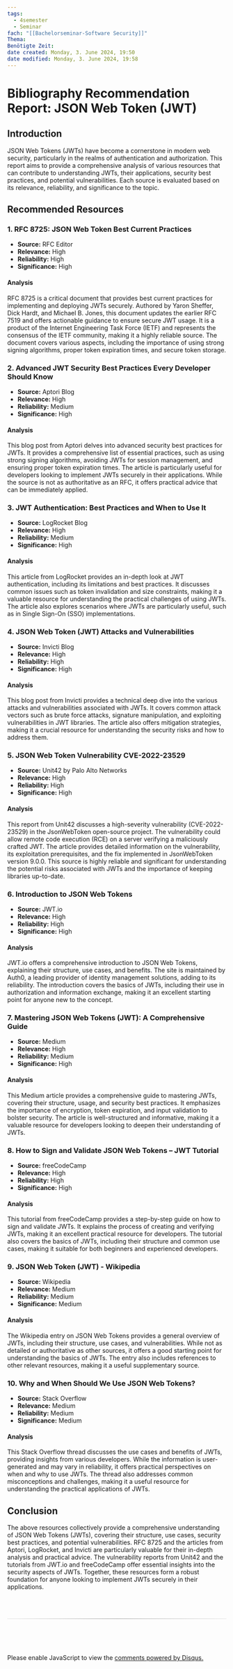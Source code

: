 ```yaml
---
tags:
  - 4semester
  - Seminar
fach: "[[Bachelorseminar-Software Security]]"
Thema:
Benötigte Zeit:
date created: Monday, 3. June 2024, 19:50
date modified: Monday, 3. June 2024, 19:58
---
```


# Bibliography Recommendation Report: JSON Web Token (JWT)

## Introduction

JSON Web Tokens (JWTs) have become a cornerstone in modern web security, particularly in the realms of authentication and authorization. This report aims to provide a comprehensive analysis of various resources that can contribute to understanding JWTs, their applications, security best practices, and potential vulnerabilities. Each source is evaluated based on its relevance, reliability, and significance to the topic.

## Recommended Resources

### 1. RFC 8725: JSON Web Token Best Current Practices

- **Source:** RFC Editor
- **Relevance:** High
- **Reliability:** High
- **Significance:** High

#### Analysis

RFC 8725 is a critical document that provides best current practices for implementing and deploying JWTs securely. Authored by Yaron Sheffer, Dick Hardt, and Michael B. Jones, this document updates the earlier RFC 7519 and offers actionable guidance to ensure secure JWT usage. It is a product of the Internet Engineering Task Force (IETF) and represents the consensus of the IETF community, making it a highly reliable source. The document covers various aspects, including the importance of using strong signing algorithms, proper token expiration times, and secure token storage.

### 2. Advanced JWT Security Best Practices Every Developer Should Know

- **Source:** Aptori Blog
- **Relevance:** High
- **Reliability:** Medium
- **Significance:** High

#### Analysis

This blog post from Aptori delves into advanced security best practices for JWTs. It provides a comprehensive list of essential practices, such as using strong signing algorithms, avoiding JWTs for session management, and ensuring proper token expiration times. The article is particularly useful for developers looking to implement JWTs securely in their applications. While the source is not as authoritative as an RFC, it offers practical advice that can be immediately applied.

### 3. JWT Authentication: Best Practices and When to Use It

- **Source:** LogRocket Blog
- **Relevance:** High
- **Reliability:** Medium
- **Significance:** High

#### Analysis

This article from LogRocket provides an in-depth look at JWT authentication, including its limitations and best practices. It discusses common issues such as token invalidation and size constraints, making it a valuable resource for understanding the practical challenges of using JWTs. The article also explores scenarios where JWTs are particularly useful, such as in Single Sign-On (SSO) implementations.

### 4. JSON Web Token (JWT) Attacks and Vulnerabilities

- **Source:** Invicti Blog
- **Relevance:** High
- **Reliability:** High
- **Significance:** High

#### Analysis

This blog post from Invicti provides a technical deep dive into the various attacks and vulnerabilities associated with JWTs. It covers common attack vectors such as brute force attacks, signature manipulation, and exploiting vulnerabilities in JWT libraries. The article also offers mitigation strategies, making it a crucial resource for understanding the security risks and how to address them.

### 5. JSON Web Token Vulnerability CVE-2022-23529

- **Source:** Unit42 by Palo Alto Networks
- **Relevance:** High
- **Reliability:** High
- **Significance:** High

#### Analysis

This report from Unit42 discusses a high-severity vulnerability (CVE-2022-23529) in the JsonWebToken open-source project. The vulnerability could allow remote code execution (RCE) on a server verifying a maliciously crafted JWT. The article provides detailed information on the vulnerability, its exploitation prerequisites, and the fix implemented in JsonWebToken version 9.0.0. This source is highly reliable and significant for understanding the potential risks associated with JWTs and the importance of keeping libraries up-to-date.

### 6. Introduction to JSON Web Tokens

- **Source:** JWT.io
- **Relevance:** High
- **Reliability:** High
- **Significance:** High

#### Analysis

JWT.io offers a comprehensive introduction to JSON Web Tokens, explaining their structure, use cases, and benefits. The site is maintained by Auth0, a leading provider of identity management solutions, adding to its reliability. The introduction covers the basics of JWTs, including their use in authorization and information exchange, making it an excellent starting point for anyone new to the concept.

### 7. Mastering JSON Web Tokens (JWT): A Comprehensive Guide

- **Source:** Medium
- **Relevance:** High
- **Reliability:** Medium
- **Significance:** High

#### Analysis

This Medium article provides a comprehensive guide to mastering JWTs, covering their structure, usage, and security best practices. It emphasizes the importance of encryption, token expiration, and input validation to bolster security. The article is well-structured and informative, making it a valuable resource for developers looking to deepen their understanding of JWTs.

### 8. How to Sign and Validate JSON Web Tokens – JWT Tutorial

- **Source:** freeCodeCamp
- **Relevance:** High
- **Reliability:** High
- **Significance:** High

#### Analysis

This tutorial from freeCodeCamp provides a step-by-step guide on how to sign and validate JWTs. It explains the process of creating and verifying JWTs, making it an excellent practical resource for developers. The tutorial also covers the basics of JWTs, including their structure and common use cases, making it suitable for both beginners and experienced developers.

### 9. JSON Web Token (JWT) - Wikipedia

- **Source:** Wikipedia
- **Relevance:** Medium
- **Reliability:** Medium
- **Significance:** Medium

#### Analysis

The Wikipedia entry on JSON Web Tokens provides a general overview of JWTs, including their structure, use cases, and vulnerabilities. While not as detailed or authoritative as other sources, it offers a good starting point for understanding the basics of JWTs. The entry also includes references to other relevant resources, making it a useful supplementary source.

### 10. Why and When Should We Use JSON Web Tokens?

- **Source:** Stack Overflow
- **Relevance:** Medium
- **Reliability:** Medium
- **Significance:** Medium

#### Analysis

This Stack Overflow thread discusses the use cases and benefits of JWTs, providing insights from various developers. While the information is user-generated and may vary in reliability, it offers practical perspectives on when and why to use JWTs. The thread also addresses common misconceptions and challenges, making it a useful resource for understanding the practical applications of JWTs.

## Conclusion

The above resources collectively provide a comprehensive understanding of JSON Web Tokens (JWTs), covering their structure, use cases, security best practices, and potential vulnerabilities. RFC 8725 and the articles from Aptori, LogRocket, and Invicti are particularly valuable for their in-depth analysis and practical advice. The vulnerability reports from Unit42 and the tutorials from JWT.io and freeCodeCamp offer essential insights into the security aspects of JWTs. Together, these resources form a robust foundation for anyone looking to implement JWTs securely in their applications.

<!-- DISQUS SCRIPT COMMENT START -->

<hr style="border: none; height: 2px; background: linear-gradient(to right, #f0f0f0, #ccc, #f0f0f0); margin-top: 4rem; margin-bottom: 5rem;">
<div id="disqus_thread"></div>
<script>
    /**
    *  RECOMMENDED CONFIGURATION VARIABLES: EDIT AND UNCOMMENT THE SECTION BELOW TO INSERT DYNAMIC VALUES FROM YOUR PLATFORM OR CMS.
    *  LEARN WHY DEFINING THESE VARIABLES IS IMPORTANT: https://disqus.com/admin/universalcode/#configuration-variables    */
    /*
    var disqus_config = function () {
    this.page.url = PAGE_URL;  // Replace PAGE_URL with your page's canonical URL variable
    this.page.identifier = PAGE_IDENTIFIER; // Replace PAGE_IDENTIFIER with your page's unique identifier variable
    };
    */
    (function() { // DON'T EDIT BELOW THIS LINE
    var d = document, s = d.createElement('script');
    s.src = 'https://myuninotes.disqus.com/embed.js';
    s.setAttribute('data-timestamp', +new Date());
    (d.head || d.body).appendChild(s);
    })();
</script>
<noscript>Please enable JavaScript to view the <a href="https://disqus.com/?ref_noscript">comments powered by Disqus.</a></noscript>

<!-- DISQUS SCRIPT COMMENT END -->
